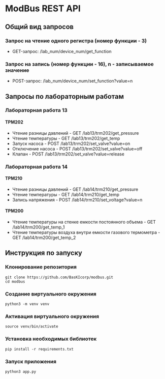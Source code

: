 # ModBus REST API

## Общий вид запросов
### Запрос на чтение одного регистра (номер функции - 3)
- GET-запрос: /lab_num/device_num/get_function

### Запрос на запись (номер функции - 16), n - записываемое значение
- POST-запрос: /lab_num/device_num/set_function?value=n

## Запросы по лабораторным работам
### Лабораторная работа 13
#### ТРМ202
- Чтение разницы давлений - GET /lab13/trm202/get_pressure
- Чтение температуры - GET /lab13/trm202/get_temp
- Запуск насоса - POST /lab13/trm202/set_valve?value=on
- Отключение насоса - POST /lab13/trm202/set_valve?value=off
- Клапан - POST /lab13/trm202/set_valve?value=release
  
### Лабораторная работа 14
#### ТРМ210
- Чтение разницы давлений - GET /lab14/trm210/get_pressure
- Чтение температуры - GET /lab14/trm210/get_temp
- Запись напряжения - POST /lab14/trm210/set_voltage?value=n
#### ТРМ200
- Чтение температуры на стенке емкости постоянного объема - GET /lab14/trm200/get_temp_1
- Чтение температуры воздуха внутри емкости газового термометра - GET /lab14/trm200/get_temp_2

## Инструкция по запуску
### Клонирование репозитория
```
git clone https://github.com/BasKIcorp/modbus.git
cd modbus
```
### Создание виртуального окружения
```
python3 -m venv venv
```
### Активация виртуального окружения
```
source venv/bin/activate
```
### Установка необходимых библиотек
```
pip install -r requirements.txt
```
### Запуск приложения
```
python3 app.py
```
